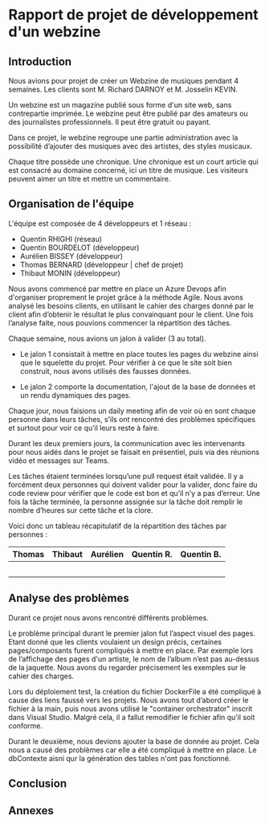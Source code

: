 ﻿# **Rapport de projet de développement d'un webzine**

## Introduction

Nous avions pour projet de créer un Webzine de musiques
pendant 4 semaines. Les clients sont M. Richard DARNOY et M. Josselin KEVIN.

Un webzine est un magazine publié sous forme d'un site web, 
sans contrepartie imprimée. Le webzine peut être publié par des amateurs 
ou des journalistes professionnels. Il peut être gratuit ou payant.

Dans ce projet, le webzine regroupe une partie administration 
avec la possibilité d’ajouter des musiques avec des artistes, des
styles musicaux.

Chaque titre possède une chronique. Une chronique est un court article
qui est consacré au domaine concerné, ici un titre de musique. 
Les visiteurs peuvent aimer un titre et mettre un commentaire.

## Organisation de l'équipe

L'équipe est composée de 4 développeurs et 1 réseau : 

* Quentin RHIGHI (réseau)
* Quentin BOURDELOT (développeur)
* Aurélien BISSEY (développeur)
* Thomas BERNARD (développeur | chef de projet)
* Thibaut MONIN (développeur)

Nous avons commencé par mettre en place un Azure Devops
afin d'organiser proprement le projet grâce à la méthode Agile.
Nous avons analysé les besoins clients, en utilisant le cahier des charges 
donné par le client afin d’obtenir le résultat le plus convainquant pour le client.
Une fois l’analyse faite, nous pouvions commencer la répartition des tâches.

Chaque semaine, nous avions un jalon à valider (3 au total).
* Le jalon 1 consistait à mettre en place toutes les pages du webzine ainsi que le squelette du projet.
Pour vérifier à ce que le site soit bien construit, nous avons utilisés des fausses données.

* Le jalon 2 comporte la documentation, l'ajout de la base de données et un rendu dynamiques des pages.

Chaque jour, nous faisions un daily meeting afin de voir où en sont
chaque personne dans leurs tâches, s’ils ont rencontré des problèmes
spécifiques et surtout pour voir ce qu’il leurs reste à faire.

Durant les deux premiers jours, la communication avec les intervenants pour nous aidés dans le projet se faisait en présentiel, 
puis via des réunions vidéo et messages sur Teams.

Les tâches étaient terminées lorsqu’une pull request était validée. 
Il y a forcément deux personnes qui doivent valider pour la valider, 
donc faire du code review pour vérifier que le code est bon et
qu’il n’y a pas d’erreur.
Une fois la tâche terminée, la personne assignée sur la tâche doit remplir le nombre
d’heures sur cette tâche et la clore.

Voici donc un tableau récapitulatif de la répartition des tâches par
personnes :

| Thomas         | Thibaut        | Aurélien       | Quentin R.     | Quentin B.     |  
|:--------------:|:--------------:|:--------------:|:--------------:|:--------------:|
|                |                |                |                |                |
|                |                |                |                |                |
|                |                |                |                |                |
|                |                |                |                |                |
|                |                |                |                |                |


## Analyse des problèmes

Durant ce projet nous avons rencontré différents problèmes.

Le problème principal durant le premier jalon fut l’aspect visuel des pages. 
Etant donné que les clients voulaient un design précis, certaines pages/composants 
furent compliqués à mettre en place. Par exemple lors de l’affichage des pages d'un artiste, 
le nom de l’album n’est pas au-dessus de la jaquette. 
Nous avons du regarder précisement les exemples sur le cahier des charges. 

Lors du déploiement test, la création du fichier DockerFile a été compliqué à cause des liens faussé vers les projets.
Nous avons tout d’abord créer le fichier à la main, puis nous avons utilisé le "container orchestrator" inscrit dans Visual Studio.
Malgré cela, il a fallut remodifier le fichier afin qu’il soit conforme.

Durant le deuxième, nous devions ajouter la base de donnée au projet. 
Cela nous a causé des problèmes car elle a été compliqué à mettre en place.
Le dbContexte aisni qur la génération des tables n'ont pas fonctionné.

## Conclusion

## Annexes
